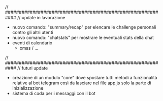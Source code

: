 
// ############################################################
// update in lavorazione

- nuovo comando: "summary/recap" per elencare le challenge personali contro gli altri utenti
- nuovo comando: "chatstats" per mostrare le eventuali stats della chat
- eventi di calendario
    - xmas / ...

// ############################################################
// futuri update

- creazione di un modulo "core" dove spostare tutti metodi a funzionalità relative al bot telegram 
  così da lasciare nel file app.js solo la parte di inizializzazione 
- sistema di coda per i messaggi con il bot